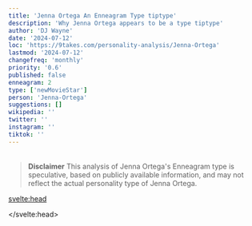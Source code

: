 ```yaml
---
title: 'Jenna Ortega An Enneagram Type tiptype'
description: 'Why Jenna Ortega appears to be a type tiptype'
author: 'DJ Wayne'
date: '2024-07-12'
loc: 'https://9takes.com/personality-analysis/Jenna-Ortega'
lastmod: '2024-07-12'
changefreq: 'monthly'
priority: '0.6'
published: false
enneagram: 2
type: ['newMovieStar']
person: 'Jenna-Ortega'
suggestions: []
wikipedia: ''
twitter: ''
instagram: ''
tiktok: ''
---
```


<!--
    childhood and upbringing
    first big success
    style habits and quirks that relate to their personality type
    stressful moments in their life and how they handled them
    comfort- moments in their life where they are doing well and killing it
-->
<!-- // keywords:  -->

<script>
	// import  PopCard  from "$lib/components/atoms/PopCard.svelte";
import BlogPurpose from '$lib/components/blog/BlogPurpose.svelte'
</script>

<div
	style="display: flex;
    justify-content: center;
    margin: 1rem 0;
	"
>
	<!-- <PopCard
		image={`/types/tiptypes/${'Jenna-Ortega'}.webp`}
		enneagramType={tiptype}
		showIcon={false}
		displayText="Jenna Ortega"
		subtext=""
	/> -->
</div>

<p class="firstLetter"></p>

> **Disclaimer** This analysis of Jenna Ortega's Enneagram type is speculative, based on publicly available information, and may not reflect the actual personality type of Jenna Ortega.

<svelte:head>

<script type="application/ld+json">

</script>

</svelte:head>

<style lang="scss"></style>
